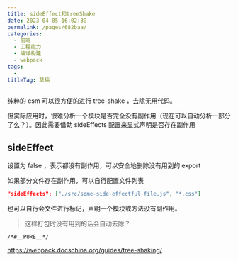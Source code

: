 ```yaml
---
title: sideEffect和treeShake
date: 2023-04-05 16:02:39
permalink: /pages/682baa/
categories: 
  - 前端
  - 工程能力
  - 编译构建
  - webpack
tags: 
  - 
titleTag: 草稿
---
```

纯粹的 esm 可以很方便的进行  tree-shake ，去除无用代码。

但实际应用时，很难分析一个模块是否完全没有副作用（现在可以自动分析一部分了么？）。因此需要借助 sideEffects 配置来显式声明是否存在副作用

## sideEffect

设置为 false ，表示都没有副作用，可以安全地删除没有用到的 export

如果部分文件存在副作用，可以自行配置文件列表
```json
"sideEffects": ["./src/some-side-effectful-file.js", "*.css"]
```

也可以自行会文件进行标记，声明一个模块或方法没有副作用。
> 这样打包时没有用到的话会自动去除？

```
/*#__PURE__*/
```

https://webpack.docschina.org/guides/tree-shaking/